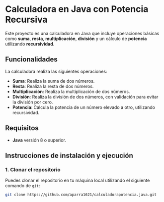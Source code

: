 # Calculadora en Java con Potencia Recursiva

Este proyecto es una calculadora en Java que incluye operaciones básicas como **suma**, **resta**, **multiplicación**, **división** y un cálculo de **potencia** utilizando **recursividad**.

## Funcionalidades

La calculadora realiza las siguientes operaciones:

- **Suma**: Realiza la suma de dos números.
- **Resta**: Realiza la resta de dos números.
- **Multiplicación**: Realiza la multiplicación de dos números.
- **División**: Realiza la división de dos números, con validación para evitar la división por cero.
- **Potencia**: Calcula la potencia de un número elevado a otro, utilizando recursividad.

## Requisitos

- **Java** versión 8 o superior.

## Instrucciones de instalación y ejecución

### 1. Clonar el repositorio

Puedes clonar el repositorio en tu máquina local utilizando el siguiente comando de `git`:

```bash
git clone https://github.com/aparra1621/calculadorapotencia.java.git
